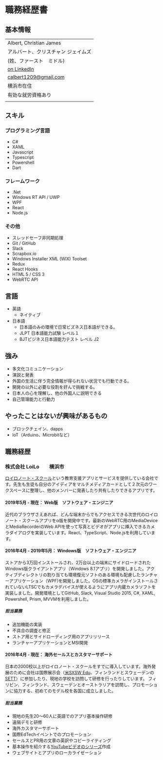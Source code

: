 # 職務経歴書

## 基本情報

||
|:-----|
| Albert, Christian James |
| アルバート、クリスチャン ジェイムズ |
| (姓、ファースト　ミドル) |
|[on LinkedIn](https://www.linkedin.com/in/christianjamesalbert/)|
|[calbert1209@gmail.com](mailto:calbert1209@gmail.com)|
|横浜市在住|
|有効な就労資格あり|
||

## スキル

### プログラミング言語

- C#
- XAML
- Javascript
- Typescript
- Powershell
- Dart

### フレームワーク

- .Net
- Windows RT API / UWP
- WPF
- React
- Node.js

### その他

- スレッドセーフ非同期処理
- Git / GitHub
- Slack
- Scrapbox.io
- Windows Installer XML (WIX) Toolset
- Redux
- React Hooks
- HTML 5 / CSS 3
- WebRTC API

## 言語

- 英語
  - ネイティブ
- 日本語
  - 日本語のみの環境で日常ビズネス日本語ができる。
  - JLPT 日本語能力試験 レベル１
  - BJTビジネス日本語能力テスト レベル J2

## 強み

- 多文化コミュニケーション
- 演説と発表
- 外国の生活に伴う完全情報が得られない状況でも行動できる。
- 開発の以外に必要な役割を好んで挑戦する。
- 日本人の心を理解し、他の外国人に説明できる
- 自己管理能力と行動力

## やったことはないが興味があるもの

- ブロックチェイン、dapps
- IoT（Arduino、Microbitなど）

## 職務経歴

### 株式会社 LoiLo　　横浜市

[ロイロノート・スクール](https://n.loilo.tv/ja)という教育支援アプリとサービスを提供している会社です。先生も生徒も自分のアイディアをマルチメディアカードとして２次元のワークスペースに整理し、他のメンバーに発表したり共有したりできるアプリです。

#### 2019年5月 - 現在： Web版　ソフトウェア・エンジニア

近代のブラウザさえあれば、どんな端末からでもアクセスできる次世代のロイロノート・スクールアプリをα版を開発中です。最新のWebRTC用のMediaDeviceとMediaRecorderのWeb APIを使って写真とビデオがアプリに挿入できるカメラダイアログを実装しています。React、TypeScript、Node.jsを利用しています。

#### 2016年4月 - 2019年5月： Windows版　ソフトウェア・エンジニア

ストアから3万回インストールされ、2万台以上の端末にサイドロードされたWindows版クライアントアプリ（Windows 8.1アプリ）を開発しました。アクティブディレクトリの割り当ても環境復元ソフトのある環境も配慮したランチャーアプリケーション（WPF)を開発しました。OSの標準カメラがインストールされていないLTSCでもカメラデバイスが使えるようにアプリ内蔵カメラソフトを実装しました。開発環境としてGitHub, Slack, Visual Studio 2015, C#, XAML, Powershell, Prism, MVVMを利用しました。

##### 担当業務

- 追加機能の実装
- 不具合の調査と修正
- ストア用とサイドローディング用のアプリリリース
- ランチャーアプリケーションとMSI開発

#### 2016年4月 - 現在： 海外セールスとカスタマーサポート

日本の2000校以上がロイロノート・スクールをすでに導入しています。海外発展のために会社は国際展示会（[米SXSW Edu](https://www.sxswedu.com/)、フィンランドとスウェーデンの[SETT](https://www.settdagarna.se/en/)）に参加したり、現地の学校を訪問して研修を行ったりしています。
フィリピン、フィンランド、スウェーデンとオーストラリアを訪問し、プロモーションに協力する、初めてのモデル校を各国に成立しました。

##### 担当業務

- 現地の先生20～60人に英語でのアプリ基本操作研修
- 遠隔デモと研修
- 海外カスタマーサポート
- 国際EdTechイベントでのプロモーション
- セールスとPR用の文章の英訳やコピーライティング
- 基本操作を紹介する[YouTubeビデオのシリーズ](https://www.youtube.com/playlist?list=PLf-CvxM4vEYvKyCuK0x1Jh_y8ePlzdvoo)作成
- ウェブサイトとアプリのローカライゼーション
